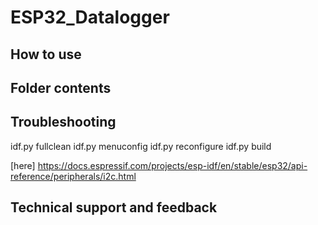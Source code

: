 # ESP32_Datalogger


## How to use


## Folder contents


## Troubleshooting
idf.py fullclean
idf.py menuconfig 
idf.py reconfigure
idf.py build

[here] https://docs.espressif.com/projects/esp-idf/en/stable/esp32/api-reference/peripherals/i2c.html
## Technical support and feedback

